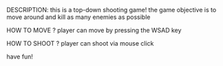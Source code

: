 DESCRIPTION:
this is a top-down shooting game! the game objective is to move around and kill as many enemies as possible


HOW TO MOVE ?
player can move by pressing the WSAD key


HOW TO SHOOT ?
player can shoot via mouse click

have fun!

